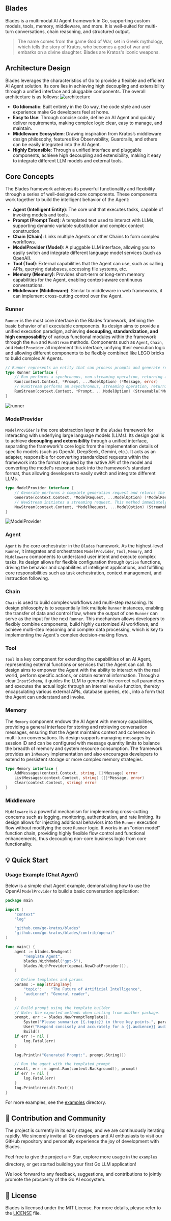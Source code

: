 ## Blades
Blades is a multimodal AI Agent framework in Go, supporting custom models, tools, memory, middleware, and more. It is well-suited for multi-turn conversations, chain reasoning, and structured output.
> The name comes from the game God of War, set in Greek mythology, which tells the story of Kratos, who becomes a god of war and embarks on a divine slaughter. Blades are Kratos's iconic weapons.

## Architecture Design
Blades leverages the characteristics of Go to provide a flexible and efficient AI Agent solution. Its core lies in achieving high decoupling and extensibility through a unified interface and pluggable components. The overall architecture is as follows:
![architecture](./docs/images/architecture.png)

- **Go Idiomatic**: Built entirely in the Go way, the code style and user experience make Go developers feel at home.
- **Easy to Use**: Through concise code, define an AI Agent and quickly deliver requirements, making complex logic clear, easy to manage, and maintain.
- **Middleware Ecosystem**: Drawing inspiration from Kratos’s middleware design philosophy, features like Observability, Guardrails, and others can be easily integrated into the AI Agent.
- **Highly Extensible**: Through a unified interface and pluggable components, achieve high decoupling and extensibility, making it easy to integrate different LLM models and external tools.

## Core Concepts
The Blades framework achieves its powerful functionality and flexibility through a series of well-designed core components. These components work together to build the intelligent behavior of the Agent:

* **Agent (Intelligent Entity)**: The core unit that executes tasks, capable of invoking models and tools.
* **Prompt (Prompt Text)**: A templated text used to interact with LLMs, supporting dynamic variable substitution and complex context construction.
* **Chain (Chain)**: Links multiple Agents or other Chains to form complex workflows.
* **ModelProvider (Model)**: A pluggable LLM interface, allowing you to easily switch and integrate different language model services (such as OpenAI).
* **Tool (Tool)**: External capabilities that the Agent can use, such as calling APIs, querying databases, accessing file systems, etc.
* **Memory (Memory)**: Provides short-term or long-term memory capabilities for the Agent, enabling context-aware continuous conversations.
* **Middleware (Middleware)**: Similar to middleware in web frameworks, it can implement cross-cutting control over the Agent.

### Runner
`Runner` is the most core interface in the Blades framework, defining the basic behavior of all executable components. Its design aims to provide a unified execution paradigm, achieving **decoupling, standardization, and high composability** of various functional modules within the framework through the `Run` and `RunStream` methods. Components such as `Agent`, `Chain`, and `ModelProvider` all implement this interface, unifying their execution logic and allowing different components to be flexibly combined like LEGO bricks to build complex AI Agents.

```go
// Runner represents an entity that can process prompts and generate responses.
type Runner interface {
    // Run performs a synchronous, non-streaming operation, returning a complete Generation result.
    Run(context.Context, *Prompt, ...ModelOption) (*Message, error)
    // RunStream performs an asynchronous, streaming operation, returning a Streamable for receiving Generation results step by step.
    RunStream(context.Context, *Prompt, ...ModelOption) (Streamable[*Message], error)
}
```
![runner](docs/images/runner.png)

### ModelProvider
`ModelProvider` is the core abstraction layer in the `Blades` framework for interacting with underlying large language models (LLMs). Its design goal is to achieve **decoupling and extensibility** through a unified interface, separating the framework's core logic from the implementation details of specific models (such as OpenAI, DeepSeek, Gemini, etc.). It acts as an adapter, responsible for converting standardized requests within the framework into the format required by the native API of the model and converting the model's response back into the framework's standard format, thus allowing developers to easily switch and integrate different LLMs.

```go
type ModelProvider interface {
    // Generate performs a complete generation request and returns the result at once. Suitable for scenarios where real-time feedback is not needed.
    Generate(context.Context, *ModelRequest, ...ModelOption) (*ModelResponse, error)
    // NewStream initiates a streaming request. This method immediately returns a Streamable object, through which the caller can receive the generated content from the model step by step, suitable for building real-time, typewriter-effect conversation applications.
    NewStream(context.Context, *ModelRequest, ...ModelOption) (Streamable[*ModelResponse], error)
}
```
![ModelProvider](./docs/images/model.png)

### Agent
`Agent` is the core orchestrator in the `Blades` framework. As the highest-level `Runner`, it integrates and orchestrates `ModelProvider`, `Tool`, `Memory`, and `Middleware` components to understand user intent and execute complex tasks. Its design allows for flexible configuration through `Option` functions, driving the behavior and capabilities of intelligent applications, and fulfilling core responsibilities such as task orchestration, context management, and instruction following.

### Chain
`Chain` is used to build complex workflows and multi-step reasoning. Its design philosophy is to sequentially link multiple `Runner` instances, enabling the transfer of data and control flow, where the output of one `Runner` can serve as the input for the next `Runner`. This mechanism allows developers to flexibly combine components, build highly customized AI workflows, and achieve multi-step reasoning and complex data processing, which is key to implementing the Agent's complex decision-making flows.

### Tool
`Tool` is a key component for extending the capabilities of an AI Agent, representing external functions or services that the Agent can call. Its design aims to empower the Agent with the ability to interact with the real world, perform specific actions, or obtain external information. Through a clear `InputSchema`, it guides the LLM to generate the correct call parameters and executes the actual logic through an internal `Handle` function, thereby encapsulating various external APIs, database queries, etc., into a form that the Agent can understand and invoke.

### Memory
The `Memory` component endows the AI Agent with memory capabilities, providing a general interface for storing and retrieving conversation messages, ensuring that the Agent maintains context and coherence in multi-turn conversations. Its design supports managing messages by session ID and can be configured with message quantity limits to balance the breadth of memory and system resource consumption. The framework provides an `InMemory` implementation and also encourages developers to extend to persistent storage or more complex memory strategies.

```go
type Memory interface {
	AddMessages(context.Context, string, []*Message) error
	ListMessages(context.Context, string) ([]*Message, error)
	Clear(context.Context, string) error
}
```

### Middleware
`Middleware` is a powerful mechanism for implementing cross-cutting concerns such as logging, monitoring, authentication, and rate limiting. Its design allows for injecting additional behaviors into the `Runner` execution flow without modifying the core `Runner` logic. It works in an "onion model" function chain, providing highly flexible flow control and functional enhancements, thus decoupling non-core business logic from core functionality.

## 💡 Quick Start

### Usage Example (Chat Agent)

Below is a simple chat Agent example, demonstrating how to use the OpenAI `ModelProvider` to build a basic conversation application:

```go
package main

import (
	"context"
	"log"

	"github.com/go-kratos/blades"
	"github.com/go-kratos/blades/contrib/openai"
)

func main() {
	agent := blades.NewAgent(
		"Template Agent",
		blades.WithModel("gpt-5"),
		blades.WithProvider(openai.NewChatProvider()),
	)

	// Define templates and params
	params := map[string]any{
		"topic":    "The Future of Artificial Intelligence",
		"audience": "General reader",
	}

	// Build prompt using the template builder
	// Note: Use exported methods when calling from another package.
	prompt, err := blades.NewPromptTemplate().
		System("Please summarize {{.topic}} in three key points.", params).
		User("Respond concisely and accurately for a {{.audience}} audience.", params).
		Build()
	if err != nil {
		log.Fatal(err)
	}

	log.Println("Generated Prompt:", prompt.String())

	// Run the agent with the templated prompt
	result, err := agent.Run(context.Background(), prompt)
	if err != nil {
		log.Fatal(err)
	}
	log.Println(result.Text())
}

```
For more examples, see the [examples](./examples) directory.

## 🤝 Contribution and Community
The project is currently in its early stages, and we are continuously iterating rapidly. We sincerely invite all Go developers and AI enthusiasts to visit our GitHub repository and personally experience the joy of development with Blades.

Feel free to give the project a ⭐️ Star, explore more usage in the `examples` directory, or get started building your first Go LLM application!

We look forward to any feedback, suggestions, and contributions to jointly promote the prosperity of the Go AI ecosystem.

## 📄 License

Blades is licensed under the MIT License. For more details, please refer to the [LICENSE](LICENSE) file.
